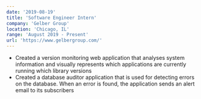 ```yaml
---
date: '2019-08-19'
title: 'Software Engineer Intern'
company: 'Gelber Group'
location: 'Chicago, IL'
range: 'August 2019 - Present'
url: 'https://www.gelbergroup.com/'
---
```


- Created a version monitoring web application that analyses system information and visually represents which applications are currently running which library versions
- Created a database auditor application that is used for detecting errors on the database. When an error is found, the application sends an alert email to its subscribers
